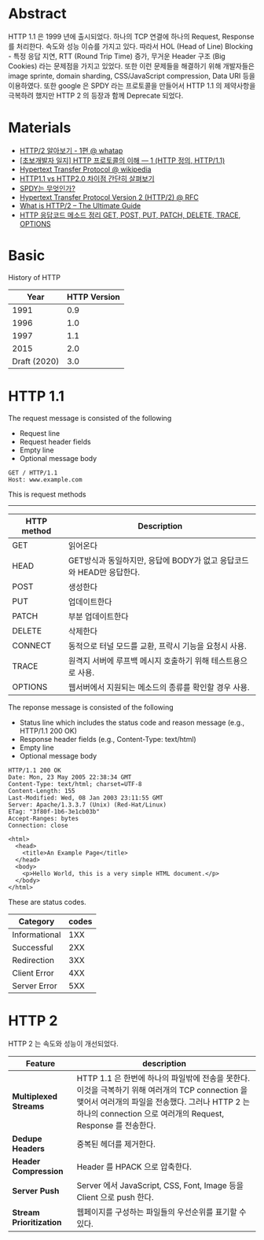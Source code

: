 # Abstract

HTTP 1.1 은 1999 년에 출시되었다. 하나의 TCP 연결에 하나의 Request, Response 를 처리한다. 속도와 성능 이슈를 가지고 있다. 따라서 HOL (Head of Line) Blocking - 특정 응답 지연, RTT (Round Trip Time) 증가, 무거운 Header 구조 (Big Cookies) 라는 문제점을 가지고 있었다. 또한 이런 문제들을 해결하기 위해 개발자들은 image sprinte, domain sharding, CSS/JavaScript compression, Data URI 등을 이용하였다. 또한 google 은 SPDY 라는 프로토콜을 만들어서 HTTP 1.1 의 제약사항을 극복하려 했지만 HTTP 2 의 등장과 함께 Deprecate 되었다.

# Materials

* [HTTP/2 알아보기 - 1편 @ whatap](https://www.whatap.io/ko/blog/38/)
* [[초보개발자 일지] HTTP 프로토콜의 이해 — 1 (HTTP 정의, HTTP/1.1)](https://medium.com/@shaul1991/%EC%B4%88%EB%B3%B4%EA%B0%9C%EB%B0%9C%EC%9E%90-%EC%9D%BC%EC%A7%80-http-%ED%94%84%EB%A1%9C%ED%86%A0%EC%BD%9C%EC%9D%98-%EC%9D%B4%ED%95%B4-1-b9005a77e5fd)
* [Hypertext Transfer Protocol @ wikipedia](https://en.wikipedia.org/wiki/Hypertext_Transfer_Protocol)
* [HTTP1.1 vs HTTP2.0 차이점 간단히 살펴보기](https://medium.com/@shlee1353/http1-1-vs-http2-0-%EC%B0%A8%EC%9D%B4%EC%A0%90-%EA%B0%84%EB%8B%A8%ED%9E%88-%EC%82%B4%ED%8E%B4%EB%B3%B4%EA%B8%B0-5727b7499b78)
* [SPDY는 무엇인가?](https://d2.naver.com/helloworld/140351)
* [Hypertext Transfer Protocol Version 2 (HTTP/2) @ RFC](https://tools.ietf.org/html/rfc7540)
* [What is HTTP/2 – The Ultimate Guide](https://kinsta.com/learn/what-is-http2/)
* [HTTP 응답코드 메소드 정리 GET, POST, PUT, PATCH, DELETE, TRACE, OPTIONS](https://javaplant.tistory.com/18)

# Basic

History of HTTP 

| Year |	HTTP Version |
|--|--|
| 1991	| 0.9 |
| 1996	| 1.0 |
| 1997	| 1.1 |
| 2015	| 2.0 |
| Draft (2020)	| 3.0 |

# HTTP 1.1

The request message is consisted of the following

* Request line
* Request header fields
* Empty line
* Optional message body

```http
GET / HTTP/1.1
Host: www.example.com
```

This is request methods

----

| HTTP method | Description |
|--|--|
| GET | 읽어온다 |
| HEAD | GET방식과 동일하지만, 응답에 BODY가 없고 응답코드와 HEAD만 응답한다. |
| POST | 생성한다 |
| PUT | 업데이트한다 |
| PATCH | 부분 업데이트한다 |
| DELETE | 삭제한다 |
| CONNECT | 동적으로 터널 모드를 교환, 프락시 기능을 요청시 사용. |
| TRACE | 원격지 서버에 루프백 메시지 호출하기 위해 테스트용으로 사용. |
| OPTIONS | 웹서버에서 지원되는 메소드의 종류를 확인할 경우 사용. |

The reponse message is consisted of the following

* Status line which includes the status code and reason message (e.g., HTTP/1.1 200 OK)
* Response header fields (e.g., Content-Type: text/html)
* Empty line
* Optional message body

```http
HTTP/1.1 200 OK
Date: Mon, 23 May 2005 22:38:34 GMT
Content-Type: text/html; charset=UTF-8
Content-Length: 155
Last-Modified: Wed, 08 Jan 2003 23:11:55 GMT
Server: Apache/1.3.3.7 (Unix) (Red-Hat/Linux)
ETag: "3f80f-1b6-3e1cb03b"
Accept-Ranges: bytes
Connection: close

<html>
  <head>
    <title>An Example Page</title>
  </head>
  <body>
    <p>Hello World, this is a very simple HTML document.</p>
  </body>
</html>
```

These are status codes.

| Category | codes |
|--|--|
| Informational | 1XX |
| Successful | 2XX |
| Redirection | 3XX |
| Client Error | 4XX |
| Server Error | 5XX |

# HTTP 2

HTTP 2 는 속도와 성능이 개선되었다. 

| Feature | description|
|---|---|
| **Multiplexed Streams** | HTTP 1.1 은 한번에 하나의 파일밖에 전송을 못한다. 이것을 극복하기 위해 여러개의 TCP connection 을 맺어서 여러개의 파일을 전송했다. 그러나 HTTP 2 는 하나의 connection 으로 여러개의 Request, Response 를 전송한다. | 
| **Dedupe Headers** | 중복된 헤더를 제거한다. |
| **Header Compression** | Header 를 HPACK 으로 압축한다. |
| **Server Push** | Server 에서 JavaScript, CSS, Font, Image 등을 Client 으로 push 한다. |
| **Stream Prioritization** | 웹페이지를 구성하는 파일들의 우선순위를 표기할 수 있다. |
